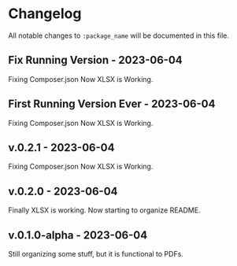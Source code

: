 # Changelog

All notable changes to `:package_name` will be documented in this file.

## Fix Running Version - 2023-06-04

Fixing Composer.json
Now XLSX is Working.

## First Running Version Ever - 2023-06-04

Fixing Composer.json
Now XLSX is Working.

## v.0.2.1 - 2023-06-04

Fixing Composer.json
Now XLSX is Working.

## v.0.2.0 - 2023-06-04

Finally XLSX is working. Now starting to organize README.

## v.0.1.0-alpha - 2023-06-04

Still organizing some stuff, but it is functional to PDFs.
